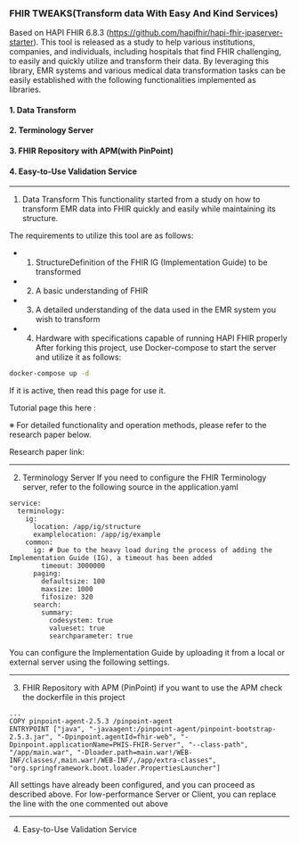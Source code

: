 ### FHIR TWEAKS(Transform data With Easy And Kind Services)

Based on HAPI FHIR 6.8.3 (https://github.com/hapifhir/hapi-fhir-jpaserver-starter).
This tool is released as a study to help various institutions, companies, and individuals, including hospitals that find FHIR challenging, to easily and quickly utilize and transform their data.
By leveraging this library, EMR systems and various medical data transformation tasks can be easily established with the following functionalities implemented as libraries.

#### 1. Data Transform
#### 2. Terminology Server
#### 3. FHIR Repository with APM(with PinPoint)
#### 4. Easy-to-Use Validation Service

---
1. Data Transform
This functionality started from a study on how to transform EMR data into FHIR quickly and easily while maintaining its structure.

The requirements to utilize this tool are as follows:

* 1. StructureDefinition of the FHIR IG (Implementation Guide) to be transformed
* 2. A basic understanding of FHIR
* 3. A detailed understanding of the data used in the EMR system you wish to transform
* 4. Hardware with specifications capable of running HAPI FHIR properly
After forking this project, use Docker-compose to start the server and utilize it as follows:

```bash
docker-compose up -d
```

If it is active, then read this page for use it.

Tutorial page this here : 



※ For detailed functionality and operation methods, please refer to the research paper below.

Research paper link: 


---

2. Terminology Server
If you need to configure the FHIR Terminology server, refer to the following source in the application.yaml

```
service:
  terminology:
    ig:
      location: /app/ig/structure
      examplelocation: /app/ig/example
    common:
      ig: # Due to the heavy load during the process of adding the Implementation Guide (IG), a timeout has been added
        timeout: 3000000
      paging:
        defaultsize: 100
        maxsize: 1000
        fifosize: 320
      search:
        summary:
          codesystem: true
          valueset: true
          searchparameter: true
```


You can configure the Implementation Guide by uploading it from a local or external server using the following settings.

---

3. FHIR Repository with APM (PinPoint)
if you want to use the APM check the dockerfile in this project

```
...
COPY pinpoint-agent-2.5.3 /pinpoint-agent
ENTRYPOINT ["java", "-javaagent:/pinpoint-agent/pinpoint-bootstrap-2.5.3.jar", "-Dpinpoint.agentId=fhir-web", "-Dpinpoint.applicationName=PHIS-FHIR-Server", "--class-path", "/app/main.war", "-Dloader.path=main.war!/WEB-INF/classes/,main.war!/WEB-INF/,/app/extra-classes", "org.springframework.boot.loader.PropertiesLauncher"]
```

All settings have already been configured, and you can proceed as described above. For low-performance Server or Client, you can replace the line with the one commented out above

---

4. Easy-to-Use Validation Service
